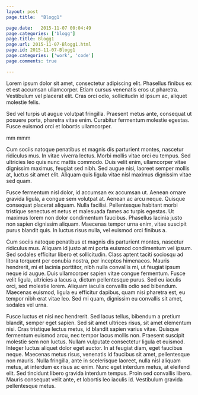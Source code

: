 ```yaml
---
layout: post
page.title:  "Blogg1"

page.date:   2015-11-07 00:04:49
page.categories: ['blogg']
page.title: Blogg1
page.url: 2015-11-07-Blogg1.html
page.id: 2015-11-07-Blogg1
page.categories: ['work', 'code']
page.comments: true

---
```


Lorem ipsum dolor sit amet, consectetur adipiscing elit. Phasellus finibus ex et est accumsan ullamcorper.
 Etiam cursus venenatis eros ut pharetra. Vestibulum vel placerat elit. Cras orci odio, sollicitudin id ipsum ac,
 aliquet molestie felis.

 Sed vel turpis ut augue volutpat fringilla. Praesent metus ante, consequat ut posuere porta, pharetra vitae enim. Curabitur fermentum molestie egestas. Fusce euismod orci et lobortis ullamcorper.

mm mmm


Cum sociis natoque penatibus et magnis dis parturient montes, nascetur ridiculus mus. In vitae viverra lectus. Morbi mollis vitae orci eu tempus. Sed ultricies leo quis nunc mattis commodo. Duis velit enim, ullamcorper vitae dignissim maximus, feugiat sed nibh. Sed augue nisi, laoreet semper mollis at, luctus sit amet elit. Aliquam quis ligula vitae nisl maximus dignissim vitae sed quam.

Fusce fermentum nisl dolor, id accumsan ex accumsan ut. Aenean ornare gravida ligula, a congue sem volutpat at. Aenean ac arcu neque. Quisque consequat placerat aliquam. Nulla facilisi. Pellentesque habitant morbi tristique senectus et netus et malesuada fames ac turpis egestas. Ut maximus lorem non dolor condimentum faucibus. Phasellus lacinia justo non sapien dignissim aliquam. Maecenas tempor urna enim, vitae suscipit purus blandit quis. In luctus risus nulla, vel euismod orci finibus a.

Cum sociis natoque penatibus et magnis dis parturient montes, nascetur ridiculus mus. Aliquam id justo at mi porta euismod condimentum vel ipsum. Sed sodales efficitur libero et sollicitudin. Class aptent taciti sociosqu ad litora torquent per conubia nostra, per inceptos himenaeos. Mauris hendrerit, mi et lacinia porttitor, nibh nulla convallis mi, ut feugiat ipsum neque id augue. Duis ullamcorper sapien vitae congue fermentum. Fusce velit ligula, ultricies a lacus a, dictum pellentesque purus. Sed eu iaculis orci, sed molestie lorem. Aliquam iaculis convallis odio sed bibendum. Maecenas euismod, ligula eu efficitur dapibus, quam nisi pharetra est, eu tempor nibh erat vitae leo. Sed mi quam, dignissim eu convallis sit amet, sodales vel urna.

Fusce luctus et nisi nec hendrerit. Sed lacus tellus, bibendum a pretium blandit, semper eget sapien. Sed sit amet ultrices risus, sit amet elementum nisi. Cras tristique lectus metus, id blandit sapien varius vitae. Quisque fermentum euismod arcu, nec tempor lacus mollis non. Praesent suscipit molestie sem non luctus. Nullam vulputate consectetur ligula et euismod. Integer luctus aliquet dolor eget auctor. In at feugiat diam, eget faucibus neque. Maecenas metus risus, venenatis id faucibus sit amet, pellentesque non mauris. Nulla fringilla, ante in scelerisque laoreet, nulla nisl aliquam metus, at interdum ex risus ac enim. Nunc eget interdum metus, at eleifend elit. Sed tincidunt libero gravida interdum tempus. Proin sed convallis libero.
 Mauris consequat velit ante, et lobortis leo iaculis id. Vestibulum gravida pellentesque metus.


